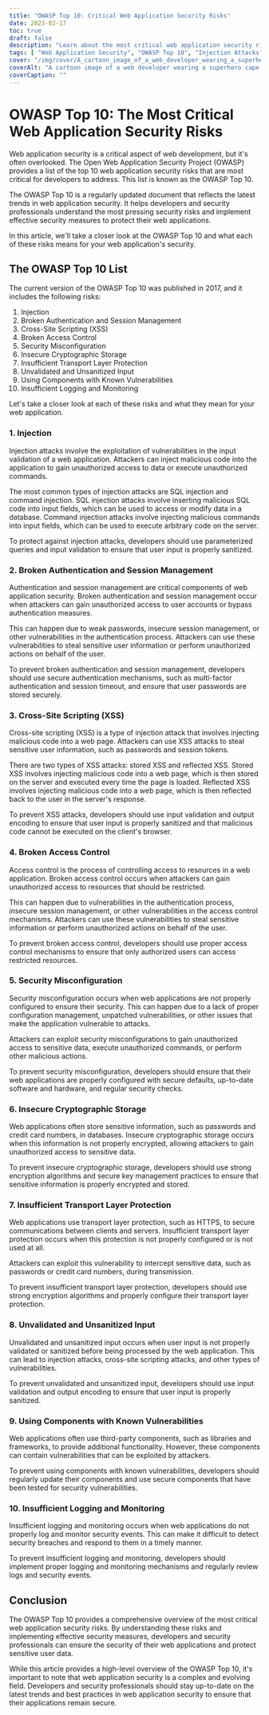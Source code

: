 ```yaml
---
title: "OWASP Top 10: Critical Web Application Security Risks"
date: 2023-02-17
toc: true
draft: false
description: "Learn about the most critical web application security risks with the OWASP Top 10 and how to protect against them"
tags: [ "Web Application Security", "OWASP Top 10", "Injection Attacks", "Authentication", "Session Management", "XSS Attacks", "Access Control", "Security Misconfiguration", "Cryptographic Storage", "Transport Layer Protection", "Input Validation", "Third-Party Components", "Logging and Monitoring", "Web Development", "Cybersecurity", "Data Protection", "Software Security", "IT Security", "Security Measures", "Risk Management"]
cover: "/img/cover/A_cartoon_image_of_a_web_developer_wearing_a_superhero_cape.webp"
coverAlt: "A cartoon image of a web developer wearing a superhero cape and holding a shield. The shield is protecting a laptop with a web application interface on the screen."
coverCaption: ""
---
```


# OWASP Top 10: The Most Critical Web Application Security Risks

Web application security is a critical aspect of web development, but it's often overlooked. The Open Web Application Security Project (OWASP) provides a list of the top 10 web application security risks that are most critical for developers to address. This list is known as the OWASP Top 10.

The OWASP Top 10 is a regularly updated document that reflects the latest trends in web application security. It helps developers and security professionals understand the most pressing security risks and implement effective security measures to protect their web applications.

In this article, we'll take a closer look at the OWASP Top 10 and what each of these risks means for your web application's security.

## The OWASP Top 10 List

The current version of the OWASP Top 10 was published in 2017, and it includes the following risks:

1. Injection
2. Broken Authentication and Session Management
3. Cross-Site Scripting (XSS)
4. Broken Access Control
5. Security Misconfiguration
6. Insecure Cryptographic Storage
7. Insufficient Transport Layer Protection
8. Unvalidated and Unsanitized Input
9. Using Components with Known Vulnerabilities
10. Insufficient Logging and Monitoring

Let's take a closer look at each of these risks and what they mean for your web application.

### 1. Injection

Injection attacks involve the exploitation of vulnerabilities in the input validation of a web application. Attackers can inject malicious code into the application to gain unauthorized access to data or execute unauthorized commands.

The most common types of injection attacks are SQL injection and command injection. SQL injection attacks involve inserting malicious SQL code into input fields, which can be used to access or modify data in a database. Command injection attacks involve injecting malicious commands into input fields, which can be used to execute arbitrary code on the server.

To protect against injection attacks, developers should use parameterized queries and input validation to ensure that user input is properly sanitized.

### 2. Broken Authentication and Session Management

Authentication and session management are critical components of web application security. Broken authentication and session management occur when attackers can gain unauthorized access to user accounts or bypass authentication measures.

This can happen due to weak passwords, insecure session management, or other vulnerabilities in the authentication process. Attackers can use these vulnerabilities to steal sensitive user information or perform unauthorized actions on behalf of the user.

To prevent broken authentication and session management, developers should use secure authentication mechanisms, such as multi-factor authentication and session timeout, and ensure that user passwords are stored securely.

### 3. Cross-Site Scripting (XSS)

Cross-site scripting (XSS) is a type of injection attack that involves injecting malicious code into a web page. Attackers can use XSS attacks to steal sensitive user information, such as passwords and session tokens.

There are two types of XSS attacks: stored XSS and reflected XSS. Stored XSS involves injecting malicious code into a web page, which is then stored on the server and executed every time the page is loaded. Reflected XSS involves injecting malicious code into a web page, which is then reflected back to the user in the server's response.

To prevent XSS attacks, developers should use input validation and output encoding to ensure that user input is properly sanitized and that malicious code cannot be executed on the client's browser.

### 4. Broken Access Control

Access control is the process of controlling access to resources in a web application. Broken access control occurs when attackers can gain unauthorized access to resources that should be restricted.

This can happen due to vulnerabilities in the authentication process, insecure session management, or other vulnerabilities in the access control mechanisms. Attackers can use these vulnerabilities to steal sensitive information or perform unauthorized actions on behalf of the user.

To prevent broken access control, developers should use proper access control mechanisms to ensure that only authorized users can access restricted resources.

### 5. Security Misconfiguration

Security misconfiguration occurs when web applications are not properly configured to ensure their security. This can happen due to a lack of proper configuration management, unpatched vulnerabilities, or other issues that make the application vulnerable to attacks.

Attackers can exploit security misconfigurations to gain unauthorized access to sensitive data, execute unauthorized commands, or perform other malicious actions.

To prevent security misconfiguration, developers should ensure that their web applications are properly configured with secure defaults, up-to-date software and hardware, and regular security checks.

### 6. Insecure Cryptographic Storage

Web applications often store sensitive information, such as passwords and credit card numbers, in databases. Insecure cryptographic storage occurs when this information is not properly encrypted, allowing attackers to gain unauthorized access to sensitive data.

To prevent insecure cryptographic storage, developers should use strong encryption algorithms and secure key management practices to ensure that sensitive information is properly encrypted and stored.

### 7. Insufficient Transport Layer Protection

Web applications use transport layer protection, such as HTTPS, to secure communications between clients and servers. Insufficient transport layer protection occurs when this protection is not properly configured or is not used at all.

Attackers can exploit this vulnerability to intercept sensitive data, such as passwords or credit card numbers, during transmission.

To prevent insufficient transport layer protection, developers should use strong encryption algorithms and properly configure their transport layer protection.

### 8. Unvalidated and Unsanitized Input

Unvalidated and unsanitized input occurs when user input is not properly validated or sanitized before being processed by the web application. This can lead to injection attacks, cross-site scripting attacks, and other types of vulnerabilities.

To prevent unvalidated and unsanitized input, developers should use input validation and output encoding to ensure that user input is properly sanitized.

### 9. Using Components with Known Vulnerabilities

Web applications often use third-party components, such as libraries and frameworks, to provide additional functionality. However, these components can contain vulnerabilities that can be exploited by attackers.

To prevent using components with known vulnerabilities, developers should regularly update their components and use secure components that have been tested for security vulnerabilities.

### 10. Insufficient Logging and Monitoring

Insufficient logging and monitoring occurs when web applications do not properly log and monitor security events. This can make it difficult to detect security breaches and respond to them in a timely manner.

To prevent insufficient logging and monitoring, developers should implement proper logging and monitoring mechanisms and regularly review logs and security events.

## Conclusion

The OWASP Top 10 provides a comprehensive overview of the most critical web application security risks. By understanding these risks and implementing effective security measures, developers and security professionals can ensure the security of their web applications and protect sensitive user data.

While this article provides a high-level overview of the OWASP Top 10, it's important to note that web application security is a complex and evolving field. Developers and security professionals should stay up-to-date on the latest trends and best practices in web application security to ensure that their applications remain secure.
